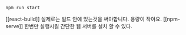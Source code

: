 
```react
npm run start
```

[[react-build]] 실제로는 빌드 안에 있는것을 써야합니다. 용량이 작아요.
[[npm-serve]] 한번만 실행시킬 간단한 웹 서버를 설치 할 수 있다.  

